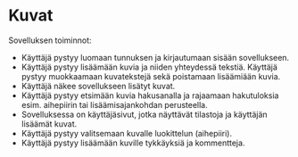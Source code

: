 # Kuvat

Sovelluksen toiminnot:
- Käyttäjä pystyy luomaan tunnuksen ja kirjautumaan sisään sovellukseen.
- Käyttäjä pystyy lisäämään kuvia ja niiden yhteydessä tekstiä. Käyttäjä pystyy muokkaamaan kuvatekstejä sekä poistamaan lisäämiään kuvia.
- Käyttäjä näkee sovellukseen lisätyt kuvat.
- Käyttäjä pystyy etsimään kuvia hakusanalla ja rajaamaan hakutuloksia esim. aihepiirin tai lisäämisajankohdan perusteella.
- Sovelluksessa on käyttäjäsivut, jotka näyttävät tilastoja ja käyttäjän lisäämät kuvat.
- Käyttäjä pystyy valitsemaan kuvalle luokittelun (aihepiiri).
- Käyttäjä pystyy lisäämään kuville tykkäyksiä ja kommentteja.
